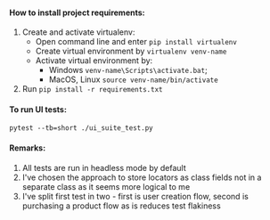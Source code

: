 #### How to install project requirements:
1. Create and activate virtualenv:
	- Open command line and enter `pip install virtualenv`
	- Create virtual environment by `virtualenv venv-name`
	- Activate virtual environment by: 
		- Windows `venv-name\Scripts\activate.bat`;
		- MacOS, Linux `source venv-name/bin/activate`
2. Run `pip install -r requirements.txt`

#### To run UI tests:
`pytest --tb=short ./ui_suite_test.py`

#### Remarks:
1. All tests are run in headless mode by default
2. I've chosen the approach to store locators as class fields not in a separate class as it seems more logical to me
3. I've split first test in two - first is user creation flow, second is purchasing a product flow as is reduces test flakiness
